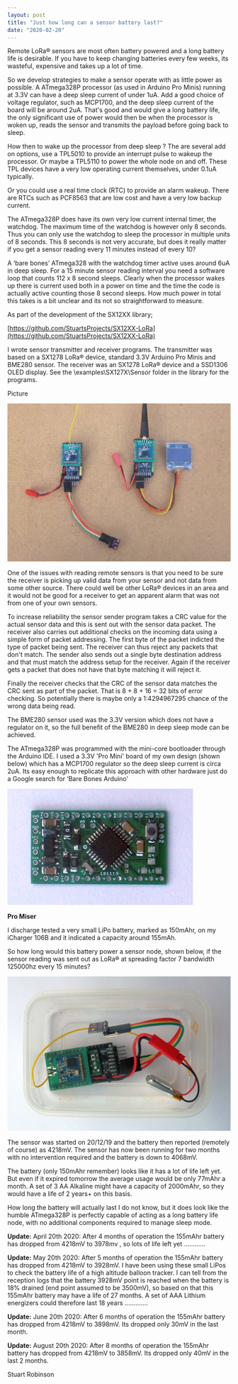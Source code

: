```yaml
---
layout: post
title: "Just how long can a sensor battery last?"
date: "2020-02-20"
---
```


Remote LoRa® sensors are most often battery powered and a long battery life is desirable. If you have to keep changing batteries every few weeks, its wasteful, expensive and takes up a lot of time.

So we develop strategies to make a sensor operate with as little power as possible. A ATmega328P processor (as used in Arduino Pro Minis) running at 3.3V can have a deep sleep current of under 1uA. Add a good choice of voltage regulator, such as MCP1700, and the deep sleep current of the board will be around 2uA. That's good and would give a long battery life, the only significant use of power would then be when the processor is woken up, reads the sensor and transmits the payload before going back to sleep.

How then to wake up the processor from deep sleep ? The are several add on options, use a TPL5010 to provide an interrupt pulse to wakeup the processor. Or maybe a TPL5110 to power the whole node on and off. These TPL devices have a very low operating current themselves, under 0.1uA typically.

Or you could use a real time clock (RTC) to provide an alarm wakeup. There are RTCs such as PCF8563 that are low cost and have a very low backup current.

The ATmega328P does have its own very low current internal timer, the watchdog. The maximum time of the watchdog is however only 8 seconds. Thus you can only use the watchdog to sleep the processor in multiple units of 8 seconds. This 8 seconds is not very accurate, but does it really matter if you get a sensor reading every 11 minutes instead of every 10?

A ‘bare bones’ ATmega328 with the watchdog timer active uses around 6uA in deep sleep. For a 15 minute sensor reading interval you need a software loop that counts 112 x 8 second sleeps. Clearly when the processor wakes up there is current used both in a power on time and the time the code is actually active counting those 8 second sleeps. How much power in total this takes is a bit unclear and its not so straightforward to measure.

As part of the development of the SX12XX library;

[https://github.com/StuartsProjects/SX12XX-LoRa](https://github.com/StuartsProjects/SX12XX-LoRa)

I wrote sensor transmitter and receiver programs. The transmitter was based on a SX1278 LoRa® device, standard 3.3V Arduino Pro Minis and BME280 sensor. The receiver was an SX1278 LoRa® device and a SSD1306 OLED display. See the \\examples\\SX127X\\Sensor folder in the library for the programs.

Picture

![](/images/Easy_Sensor-1024x723.jpg)

One of the issues with reading remote sensors is that you need to be sure the receiver is picking up valid data from your sensor and not data from some other source. There could well be other LoRa® devices in an area and it would not be good for a receiver to get an apparent alarm that was not from one of your own sensors.

To increase reliability the sensor sender program takes a CRC value for the actual sensor data and this is sent out with the sensor data packet. The receiver also carries out additional checks on the incoming data using a simple form of packet addressing. The first byte of the packet indicted the type of packet being sent. The receiver can thus reject any packets that don't match. The sender also sends out a single byte destination address and that must match the address setup for the receiver. Again if the receiver gets a packet that does not have that byte matching it will reject it.

Finally the receiver checks that the CRC of the sensor data matches the CRC sent as part of the packet. That is 8 + 8 + 16 = 32 bits of error checking. So potentially there is maybe only a 1:4294967295 chance of the wrong data being read.

The BME280 sensor used was the 3.3V version which does not have a regulator on it, so the full benefit of the BME280 in deep sleep mode can be achieved.

The ATmega328P was programmed with the mini-core bootloader through the Arduino IDE. I used a 3.3V 'Pro Mini' board of my own design (shown below) which has a MCP1700 regulator so the deep sleep current is circa 2uA. Its easy enough to replicate this approach with other hardware just do a Google search for ‘Bare Bones Arduino’

![](/images/IMG_2662.jpg)

**Pro Miser**

I discharge tested a very small LiPo battery, marked as 150mAhr, on my iCharger 106B and it indicated a capacity around 155mAh.

So how long would this battery power a sensor node, shown below, if the sensor reading was sent out as LoRa® at spreading factor 7 bandwidth 125000hz every 15 minutes?

![](/images/IMG_2657-1024x707.jpg)

The sensor was started on 20/12/19 and the battery then reported (remotely of course) as 4218mV. The sensor has now been running for two months with no intervention required and the battery is down to 4068mV.

The battery (only 150mAhr remember) looks like it has a lot of life left yet. But even if it expired tomorrow the average usage would be only 77mAhr a month. A set of 3 AA Alkaline might have a capacity of 2000mAhr, so they would have a life of 2 years+ on this basis.

How long the battery will actually last I do not know, but it does look like the humble ATmega328P is perfectly capable of acting as a long battery life node, with no additional components required to manage sleep mode.

**Update:** April 20th 2020: After 4 months of operation the 155mAhr battery has dropped from 4218mV to 3978mv , so lots of life left yet ............

**Update:** May 20th 2020: After 5 months of operation the 155mAhr battery has dropped from 4218mV to 3928mV. I have been using these small LiPos to check the battery life of a high altitude balloon tracker. I can tell from the reception logs that the battery 3928mV point is reached when the battery is 18% drained (end point assumed to be 3500mV), so based on that this 155mAhr battery may have a life of 27 months. A set of AAA Lithium energizers could therefore last 18 years .............

**Update:** June 20th 2020: After 6 months of operation the 155mAhr battery has dropped from 4218mV to 3898mV. Its dropped only 30mV in the last month.

**Update:** August 20th 2020: After 8 months of operation the 155mAhr battery has dropped from 4218mV to 3858mV. Its dropped only 40mV in the last 2 months.

Stuart Robinson
